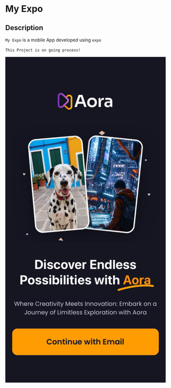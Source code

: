 # My Expo

## Description

`My Expo` is a mobile App developed using `expo`

`This Project is on going process!`

![Home Screen](/assets/home-screen.png)